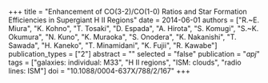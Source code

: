 +++
title = "Enhancement of CO(3-2)/CO(1-0) Ratios and Star Formation Efficiencies in Supergiant H II Regions"
date = 2014-06-01
authors = ["R.~E. Miura", "K. Kohno", "T. Tosaki", "D. Espada", "A. Hirota", "S. Komugi", "S.~K. Okumura", "N. Kuno", "K. Muraoka", "S. Onodera", "K. Nakanishi", "T. Sawada", "H. Kaneko", "T. Minamidani", "K. Fujii", "R. Kawabe"]
publication_types = ["2"]
abstract = ""
selected = "false"
publication = "*apj*"
tags = ["galaxies: individual: M33", "H II regions", "ISM: clouds", "radio lines: ISM"]
doi = "10.1088/0004-637X/788/2/167"
+++

